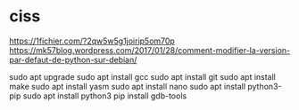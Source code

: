# ciss
https://1fichier.com/?2qw5w5g1joirip5om70p
https://mk57blog.wordpress.com/2017/01/28/comment-modifier-la-version-par-defaut-de-python-sur-debian/

sudo apt upgrade
sudo apt install gcc
sudo apt install git
sudo apt install make
sudo apt install yasm
sudo apt install nano
sudo apt install python3-pip
sudo apt install python3
pip install gdb-tools
